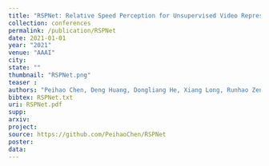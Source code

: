 ```yaml
---
title: "RSPNet: Relative Speed Perception for Unsupervised Video Representation Learning"
collection: conferences
permalink: /publication/RSPNet
date: 2021-01-01
year: "2021"
venue: "AAAI"
city: 
state: ""
thumbnail: "RSPNet.png"
teaser : 
authors: "Peihao Chen, Deng Huang, Dongliang He, Xiang Long, Runhao Zeng, Shilei Wen, Mingkui Tan, Chuang Gan"
bibtex: RSPNet.txt
uri: RSPNet.pdf
supp:
arxiv: 
project: 
source: https://github.com/PeihaoChen/RSPNet
poster: 
data:
---
```

